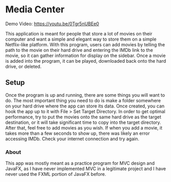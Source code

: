 # Media Center #

Demo Video: <https://youtu.be/0Tgr5nUBEe0>

This application is meant for people that store a lot of movies on their computer and want a simple and elegant way to store them on a simple Netflix-like platform.
With this program, users can add movies by telling the path to the movie on their hard drive and entering the IMDb link to the movie, so it can gather information for display on the sidebar.
Once a movie is added into the program, it can be played, downloaded back onto the hard drive, or deleted.

## Setup ##

Once the program is up and running, there are some things you will want to do. The most important thing you need to do is make a folder somewhere on your hard drive where the app can store its data. Once created, you can hook the app up to it with File > Set Target Directory.
In order to get optimal performance, try to put the movies onto the same hard drive as the target destination, or it will take significant time to copy into the target directory.
After that, feel free to add movies as you wish. If when you add a movie, it takes more than a few seconds to show up, there was likely an error accessing IMDb. Check your internet connection and try again.

### About ###

This app was mostly meant as a practice program for MVC design and JavaFX, as I have never implemented MVC in a legitimate project and I have never used the FXML portion of JavaFX before.
